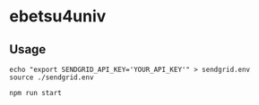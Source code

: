 # ebetsu4univ
## Usage
```shell
echo "export SENDGRID_API_KEY='YOUR_API_KEY'" > sendgrid.env
source ./sendgrid.env

npm run start
```